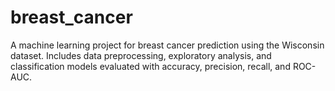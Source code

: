 # breast_cancer
A machine learning project for breast cancer prediction using the Wisconsin dataset. Includes data preprocessing, exploratory analysis, and classification models evaluated with accuracy, precision, recall, and ROC-AUC.
